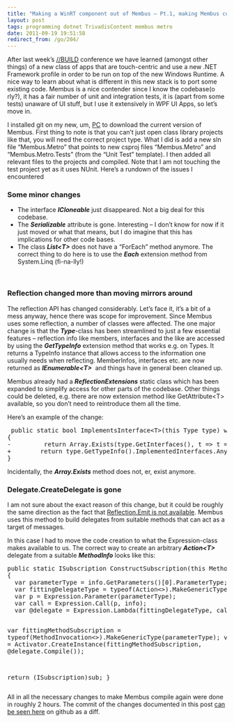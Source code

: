 ```yaml
---
title: "Making a WinRT component out of Membus – Pt.1, making Membus compile"
layout: post
tags: programming dotnet TrivadisContent membus metro
date: 2011-09-19 19:51:58
redirect_from: /go/204/
---
```


After last week’s [//BUILD](http://www.buildwindows.com/) conference we have learned (amongst other things) of a new class of apps that are touch-centric and use a new .NET Framework profile in order to be run on top of the new Windows Runtime. A nice way to learn about what is different in this new stack is to port some existing code. Membus is a nice contender since I know the codebase(o rly?), it has a fair number of unit and integration tests, it is (apart from some tests) unaware of UI stuff, but I use it extensively in WPF UI Apps, so let’s move in.

I installed git on my new, um, [PC](http://www.waleg.com/techgadgets/archives/024320.html) to download the current version of Membus. First thing to note is that you can’t just open class library projects like that, you will need the correct project type. What I did is add a new sln file “Membus.Metro” that points to new csproj files “Membus.Metro” and “Membus.Metro.Tests” (from the “Unit Test” template). I then added all relevant files to the projects and compiled. Note that I am not touching the test project yet as it uses NUnit. Here’s a rundown of the issues I encountered

### Some minor changes

*   The interface **_ICloneable_** just disappeared. Not a big deal for this codebase.
*   The **_Serializable_** attribute is gone. Interesting – I don’t know for now if it just moved or what that means, but I do imagine that this has implications for other code bases.
*   The class **_List&lt;T&gt;_** does not have a “ForEach” method anymore. The correct thing to do here is to use the **_Each_** extension method from System.Linq (fi-na-lly!) 

&nbsp;

### Reflection changed more than moving mirrors around

The reflection API has changed considerably. Let’s face it, it’s a bit of a mess anyway, hence there was scope for improvement. Since Membus uses some reflection, a number of classes were affected. The one major change is that the **_Type_**-class has been streamlined to just a few essential features – reflection info like members, interfaces and the like are accessed by using the **_GetTypeInfo_** extension method that works e.g. on Types. It returns a TypeInfo instance that allows access to the information one usually needs when reflecting. MemberInfos, interfaces etc. are now returned as **_IEnumerable&lt;T&gt;_**&nbsp; and things have in general been cleaned up.

Membus already had a **_ReflectionExtensions_** static class which has been expanded to simplify access for other parts of the codebase. Other things could be deleted, e.g. there are now extension method like GetAttribute&lt;T&gt; available, so you don’t need to reintroduce them all the time.

Here’s an example of the change:
 <div style="padding-bottom: 0px; margin: 0px; padding-left: 0px; padding-right: 0px; display: inline; float: none; padding-top: 0px" id="scid:812469c5-0cb0-4c63-8c15-c81123a09de7:e213396c-cb32-4edd-828a-4e3fed9b681c" class="wlWriterEditableSmartContent"><pre name="code" class="c#"> public static bool ImplementsInterface&lt;T&gt;(this Type type) where T : class
{
-         return Array.Exists(type.GetInterfaces(), t =&gt; t == typeof(T));
+        return type.GetTypeInfo().ImplementedInterfaces.Any(t =&gt; t == typeof(T));
}</pre></div>

Incidentally, the **_Array.Exists_** method does not, er, exist anymore.

### Delegate.CreateDelegate is gone

I am not sure about the exact reason of this change, but it could be roughly the same direction as the fact that [Reflection.Emit is not available](http://jasonbock.net/JB/Default.aspx?blog=entry.55fa01c966fa4e839a5675f5b70d06df). Membus uses this method to build delegates from suitable methods that can act as a target of messages.

In this case I had to move the code creation to what the Expression-class makes available to us. The correct way to create an arbitrary **_Action&lt;T&gt;_** delegate from a suitable **_MethodInfo_** looks like this:

<div style="padding-bottom: 0px; margin: 0px; padding-left: 0px; padding-right: 0px; display: inline; float: none; padding-top: 0px" id="scid:812469c5-0cb0-4c63-8c15-c81123a09de7:6a0c2a62-35b4-421a-bccf-34ab37138d04" class="wlWriterEditableSmartContent"><pre name="code" class="c#">public static ISubscription ConstructSubscription(this MethodInfo info, object target)
{
  var parameterType = info.GetParameters()[0].ParameterType;
  var fittingDelegateType = typeof(Action&lt;&gt;).MakeGenericType(parameterType);
  var p = Expression.Parameter(parameterType);
  var call = Expression.Call(p, info);
  var @delegate = Expression.Lambda(fittingDelegateType, call, p);

  var fittingMethodSubscription = typeof(MethodInvocation&lt;&gt;).MakeGenericType(parameterType);
  var sub = Activator.CreateInstance(fittingMethodSubscription, @delegate.Compile());

  return (ISubscription)sub;
}</pre></div>

All in all the necessary changes to make Membus compile again were done in roughly 2 hours. The commit of the changes documented in this post [can be seen here](https://github.com/flq/MemBus/commit/53d74a7c70ddd250b8b9e22a71a48adaec0ad5fb) on github as a diff.